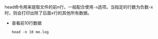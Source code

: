 head命令用来提取文件的前n行，一般配合使用`-n`选项。当指定的行数为负数-x时，则会打印出除了后面x行的其他所有数据。

- 查看前10行数据

  ```
  head -n 10 me.log
  ```

  